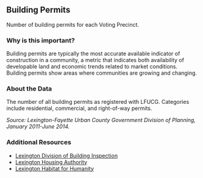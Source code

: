 ## Building Permits
Number of building permits for each Voting Precinct.

### Why is this important?
Building permits are typically the most accurate available indicator of construction in a community, a metric that indicates both availability of developable land and economic trends related to market conditions. Building permits show areas where communities are growing and changing.

### About the Data
The number of all building permits as registered with LFUCG. Categories include residential, commercial, and right-of-way permits.

_Source: Lexington-Fayette Urban County Government Division of Planning, January 2011-June 2014._

### Additional Resources
+ [Lexington Division of Building Inspection](http://www.lexingtonky.gov/index.aspx?page=498)
+ [Lexington Housing Authority](http://www.lexha.org/)
+ [Lexington Habitat for Humanity](http://lexhabitat.org/)

